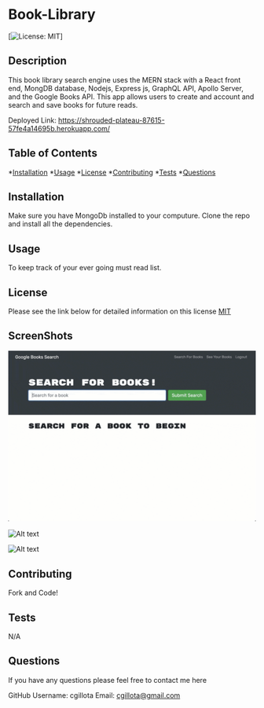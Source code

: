 # Book-Library 
   [![License: MIT](https://img.shields.io/badge/License-MIT-yellow.svg)]

  ## Description
   
  This book library search engine uses the MERN stack  with a React front end, MongDB database, Nodejs, Express js, GraphQL API, Apollo Server, and the Google Books API. This app allows users to create and account and search and save books for future reads. 

  Deployed Link: https://shrouded-plateau-87615-57fe4a14695b.herokuapp.com/

  ## Table of Contents
  *[Installation](#installation)
  *[Usage](#usage)
  *[License](#license)
  *[Contributing](#contributing)
  *[Tests](#tests)
  *[Questions](#questions)

  ## Installation
 
  Make sure you have MongoDb installed to your computure. Clone the repo and install all the dependencies. 

  ## Usage
  
  To keep track of your ever going must read list. 

  ## License 

  Please see the link below for detailed information on this license
  [MIT](https://opensource.org/licenses/MIT) 

  ## ScreenShots 
  ![Alt text](client/src/Assets/21-mern-homework-demo-01.gif) 
  
  ![Alt text](client/src/Assets/21-mern-homework-demo-02.gif)
  
  ![Alt text](client/src/Assets/21-mern-homework-demo-03.gif)

  ## Contributing
  
  Fork and Code! 

  ## Tests
  
  N/A

  ## Questions 

  If you have any questions please feel free to contact me here  

  GitHub Username: cgillota
  Email: cgillota@gmail.com

